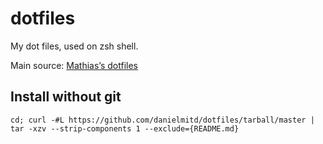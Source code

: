 dotfiles
=====================

My dot files, used on zsh shell.

Main source: [Mathias’s dotfiles](https://github.com/mathiasbynens/dotfiles)

Install without git
-------------------

```
cd; curl -#L https://github.com/danielmitd/dotfiles/tarball/master | tar -xzv --strip-components 1 --exclude={README.md}
```
